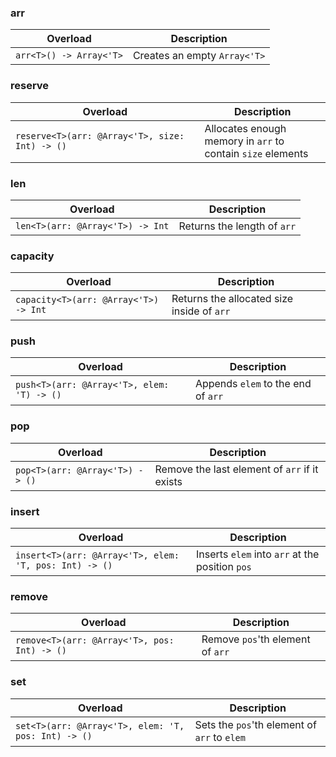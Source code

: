 <link rel="stylesheet" href="../../../../css/reference.css">

### arr

<table>
    <thead>
        <tr>
            <th>Overload</th>
            <th>Description</th>
        </tr>
    </thead>
    <tbody>
        <tr>
            <td rowspan="1"> <code>arr&lt;T>() -> Array<'T></code> </td>
            <td rowspan="1">
                Creates an empty <code>Array<'T></code>
            </td>
        </tr>
    </tbody>
</table>

### reserve

<table>
    <thead>
        <tr>
            <th>Overload</th>
            <th>Description</th>
        </tr>
    </thead>
    <tbody>
        <tr>
            <td rowspan="1"> <code>reserve&lt;T>(arr: @Array<'T>, size: Int) -> ()</code> </td>
            <td rowspan="1" style="width: 40%;">
                Allocates enough memory in <code>arr</code> to contain <code>size</code> elements
            </td>
        </tr>
    </tbody>
</table>

### len

<table>
    <thead>
        <tr>
            <th>Overload</th>
            <th>Description</th>
        </tr>
    </thead>
    <tbody>
        <tr>
            <td rowspan="1"> <code>len&lt;T>(arr: @Array<'T>) -> Int</code> </td>
            <td rowspan="1">
                Returns the length of <code>arr</code>
            </td>
        </tr>
    </tbody>
</table>

### capacity

<table>
    <thead>
        <tr>
            <th>Overload</th>
            <th>Description</th>
        </tr>
    </thead>
    <tbody>
        <tr>
            <td rowspan="1"> <code>capacity&lt;T>(arr: @Array<'T>) -> Int</code> </td>
            <td rowspan="1">
                Returns the allocated size inside of <code>arr</code>
            </td>
        </tr>
    </tbody>
</table>

### push

<table>
    <thead>
        <tr>
            <th>Overload</th>
            <th>Description</th>
        </tr>
    </thead>
    <tbody>
        <tr>
            <td rowspan="1"> <code>push&lt;T>(arr: @Array<'T>, elem: 'T) -> ()</code> </td>
            <td rowspan="1">
                Appends <code>elem</code> to the end of <code>arr</code>
            </td>
        </tr>
    </tbody>
</table>

### pop

<table>
    <thead>
        <tr>
            <th>Overload</th>
            <th>Description</th>
        </tr>
    </thead>
    <tbody>
        <tr>
            <td rowspan="1"> <code>pop&lt;T>(arr: @Array<'T>) -> ()</code> </td>
            <td rowspan="1">
                Remove the last element of <code>arr</code> if it exists
            </td>
        </tr>
    </tbody>
</table>

### insert

<table>
    <thead>
        <tr>
            <th>Overload</th>
            <th>Description</th>
        </tr>
    </thead>
    <tbody>
        <tr>
            <td rowspan="1"> <code>insert&lt;T>(arr: @Array<'T>, elem: 'T, pos: Int) -> ()</code> </td>
            <td rowspan="1">
                Inserts <code>elem</code> into <code>arr</code> at the position <code>pos</code>
            </td>
        </tr>
    </tbody>
</table>

### remove

<table>
    <thead>
        <tr>
            <th>Overload</th>
            <th>Description</th>
        </tr>
    </thead>
    <tbody>
        <tr>
            <td rowspan="1"> <code>remove&lt;T>(arr: @Array<'T>, pos: Int) -> ()</code> </td>
            <td rowspan="1">
                Remove <code>pos</code>'th element of <code>arr</code>
            </td>
        </tr>
    </tbody>
</table>

### set

<table>
    <thead>
        <tr>
            <th>Overload</th>
            <th>Description</th>
        </tr>
    </thead>
    <tbody>
        <tr>
            <td rowspan="1"> <code>set&lt;T>(arr: @Array<'T>, elem: 'T, pos: Int) -> ()</code> </td>
            <td rowspan="1">
                Sets the <code>pos</code>'th element of <code>arr</code> to <code>elem</code>
            </td>
        </tr>
    </tbody>
</table>